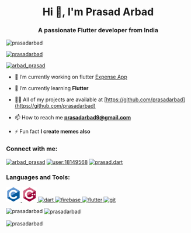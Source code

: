 <h1 align="center">Hi 👋, I'm Prasad Arbad</h1>
<h3 align="center">A passionate Flutter developer from India</h3>

<p align="left"> <img src="https://komarev.com/ghpvc/?username=prasadarbad&label=Profile%20views&color=0e75b6&style=flat" alt="prasadarbad" /> </p>

<p align="left"> <a href="https://github.com/ryo-ma/github-profile-trophy"><img src="https://github-profile-trophy.vercel.app/?username=prasadarbad" alt="prasadarbad" /></a> </p>

<p align="left"> <a href="https://twitter.com/arbad_prasad" target="blank"><img src="https://img.shields.io/twitter/follow/arbad_prasad?logo=twitter&style=for-the-badge" alt="arbad_prasad" /></a> </p>

- 🔭 I’m currently working on flutter [Expense App](https://github.com/prasadarbad/expense_app)

- 🌱 I’m currently learning **Flutter**

- 👨‍💻 All of my projects are available at [https://github.com/prasadarbad](https://github.com/prasadarbad)

- 📫 How to reach me **prasadarbad9@gmail.com**

- ⚡ Fun fact **I create memes also**

<h3 align="left">Connect with me:</h3>
<p align="left">
<a href="https://twitter.com/arbad_prasad" target="blank"><img align="center" src="https://raw.githubusercontent.com/rahuldkjain/github-profile-readme-generator/master/src/images/icons/Social/twitter.svg" alt="arbad_prasad" height="30" width="40" /></a>
<a href="https://stackoverflow.com/users/user:18149568" target="blank"><img align="center" src="https://raw.githubusercontent.com/rahuldkjain/github-profile-readme-generator/master/src/images/icons/Social/stack-overflow.svg" alt="user:18149568" height="30" width="40" /></a>
<a href="https://instagram.com/prasad.dart" target="blank"><img align="center" src="https://raw.githubusercontent.com/rahuldkjain/github-profile-readme-generator/master/src/images/icons/Social/instagram.svg" alt="prasad.dart" height="30" width="40" /></a>
</p>

<h3 align="left">Languages and Tools:</h3>
<p align="left"> <a href="https://www.cprogramming.com/" target="_blank" rel="noreferrer"> <img src="https://raw.githubusercontent.com/devicons/devicon/master/icons/c/c-original.svg" alt="c" width="40" height="40"/> </a> <a href="https://www.w3schools.com/cpp/" target="_blank" rel="noreferrer"> <img src="https://raw.githubusercontent.com/devicons/devicon/master/icons/cplusplus/cplusplus-original.svg" alt="cplusplus" width="40" height="40"/> </a> <a href="https://dart.dev" target="_blank" rel="noreferrer"> <img src="https://www.vectorlogo.zone/logos/dartlang/dartlang-icon.svg" alt="dart" width="40" height="40"/> </a> <a href="https://firebase.google.com/" target="_blank" rel="noreferrer"> <img src="https://www.vectorlogo.zone/logos/firebase/firebase-icon.svg" alt="firebase" width="40" height="40"/> </a> <a href="https://flutter.dev" target="_blank" rel="noreferrer"> <img src="https://www.vectorlogo.zone/logos/flutterio/flutterio-icon.svg" alt="flutter" width="40" height="40"/> </a> <a href="https://git-scm.com/" target="_blank" rel="noreferrer"> <img src="https://www.vectorlogo.zone/logos/git-scm/git-scm-icon.svg" alt="git" width="40" height="40"/> </a> </p>

<p><img align="left" src="https://github-readme-stats.vercel.app/api/top-langs?username=prasadarbad&show_icons=true&locale=en&layout=compact" alt="prasadarbad" /></p>

<p>&nbsp;<img align="center" src="https://github-readme-stats.vercel.app/api?username=prasadarbad&show_icons=true&locale=en" alt="prasadarbad" /></p>

<p><img align="center" src="https://github-readme-streak-stats.herokuapp.com/?user=prasadarbad&" alt="prasadarbad" /></p>
